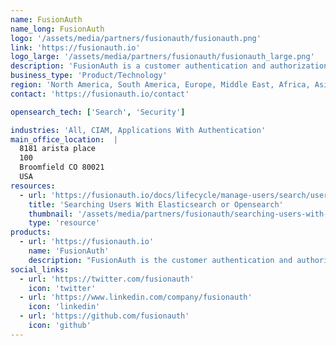 ```yaml
---
name: FusionAuth
name_long: FusionAuth
logo: '/assets/media/partners/fusionauth/fusionauth.png'
link: 'https://fusionauth.io'
logo_large: '/assets/media/partners/fusionauth/fusionauth_large.png'
description: 'FusionAuth is a customer authentication and authorization platform.'
business_type: 'Product/Technology'
region: 'North America, South America, Europe, Middle East, Africa, Asia Pacific, Australia'
contact: 'https://fusionauth.io/contact'

opensearch_tech: ['Search', 'Security']

industries: 'All, CIAM, Applications With Authentication'
main_office_location:  |
  8181 arista place
  100
  Broomfield CO 80021
  USA
resources: 
  - url: 'https://fusionauth.io/docs/lifecycle/manage-users/search/user-search-with-elasticsearch'
    title: 'Searching Users With Elasticsearch or Opensearch'
    thumbnail: '/assets/media/partners/fusionauth/searching-users-with-elasticsearch-or-opensearch.png'
    type: 'resource'
products:
  - url: 'https://fusionauth.io'
    name: 'FusionAuth'
    description: "FusionAuth is the customer authentication and authorization platform that makes developers' lives awesome. You'll get all the features your app needs plus a customizable, scalable solution you can run on any computer, anywhere in the world."
social_links:
  - url: 'https://twitter.com/fusionauth'
    icon: 'twitter'
  - url: 'https://www.linkedin.com/company/fusionauth'
    icon: 'linkedin'
  - url: 'https://github.com/fusionauth'
    icon: 'github'
---
```

